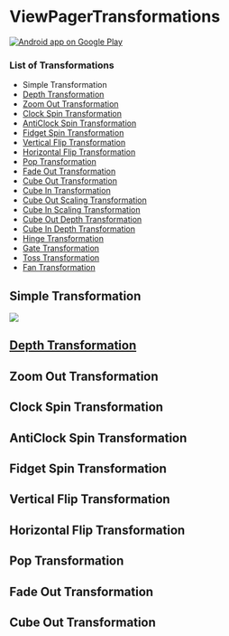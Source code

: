 # ViewPagerTransformations

<a href="https://goo.gl/WXW8Dc">
  <img alt="Android app on Google Play" src="https://developer.android.com/images/brand/en_app_rgb_wo_45.png" />
</a>

### List of Transformations

* Simple Transformation
* [Depth Transformation](https://github.com/dipanshukr/ViewPagerTransformations/wiki/Depth-Transformation)
* [Zoom Out Transformation](https://github.com/dipanshukr/ViewPagerTransformations/wiki/Zoom-Out-Transformation)
* [Clock Spin Transformation](https://github.com/dipanshukr/ViewPagerTransformations/wiki/Clock-Spin-Transformation)
* [AntiClock Spin Transformation](https://github.com/dipanshukr/ViewPagerTransformations/wiki/AntiClock-Spin-Transformation)
* [Fidget Spin Transformation](https://github.com/dipanshukr/ViewPagerTransformations/wiki/Fidget-Spin-Transformation)
* [Vertical Flip Transformation](https://github.com/dipanshukr/ViewPagerTransformations/wiki/Vertical-Flip-Transformation)
* [Horizontal Flip Transformation](https://github.com/dipanshukr/ViewPagerTransformations/wiki/Horizontal-Flip-Transformation)
* [Pop Transformation](https://github.com/dipanshukr/ViewPagerTransformations/wiki/Pop-Transformation)
* [Fade Out Transformation](https://github.com/dipanshukr/ViewPagerTransformations/wiki/Fade-Out-Transformation)
* [Cube Out Transformation](https://github.com/dipanshukr/ViewPagerTransformations/wiki/Cube-Out-Transformation)
* [Cube In Transformation](https://github.com/dipanshukr/ViewPagerTransformations/wiki/Cube-In-Transformation)
* [Cube Out Scaling Transformation](https://github.com/dipanshukr/ViewPagerTransformations/wiki/Cube-Out-Scaling-Transformation)
* [Cube In Scaling Transformation](https://github.com/dipanshukr/ViewPagerTransformations/wiki/Cube-In-Scaling-Transformation)
* [Cube Out Depth Transformation](https://github.com/dipanshukr/ViewPagerTransformations/wiki/Cube-Out-Depth-Transformation)
* [Cube In Depth Transformation](https://github.com/dipanshukr/ViewPagerTransformations/wiki/Cube-In-Depth-Transformation)
* [Hinge Transformation](https://github.com/dipanshukr/ViewPagerTransformations/wiki/Hinge-Transformation)
* [Gate Transformation](https://github.com/dipanshukr/ViewPagerTransformations/wiki/Gate-Transformation)
* [Toss Transformation](https://github.com/dipanshukr/ViewPagerTransformations/wiki/Toss-Transformation)
* [Fan Transformation](https://github.com/dipanshukr/ViewPagerTransformations/wiki/Fan-Transformation)

## Simple Transformation
<img src="Extras/Simple transformation.gif" />

## [Depth Transformation](https://github.com/dipanshukr/ViewPagerTransformations/wiki/Depth-Transformation)


## Zoom Out Transformation


## Clock Spin Transformation


## AntiClock Spin Transformation


## Fidget Spin Transformation


## Vertical Flip Transformation


## Horizontal Flip Transformation


## Pop Transformation


## Fade Out Transformation


## Cube Out Transformation

